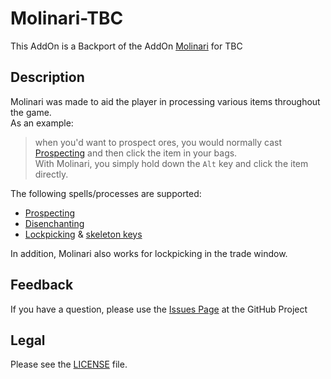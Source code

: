 # Molinari-TBC

This AddOn is a Backport of the AddOn [Molinari](https://github.com/p3lim-wow/Molinari) for TBC

## Description

Molinari was made to aid the player in processing various items throughout the game.  
As an example:  
> when you'd want to prospect ores, you would normally cast [Prospecting](http://wowhead.com/spell=31252) and then click the item in your bags.  
With Molinari, you simply hold down the `Alt` key and click the item directly.

The following spells/processes are supported:

- [Prospecting](http://wowhead.com/spell=31252)
- [Disenchanting](http://wowhead.com/spell=13262)
- [Lockpicking](http://wowhead.com/spell=1804) & [skeleton keys](http://wowhead.com/items?filter=na=key;cr=86;crs=2)

In addition, Molinari also works for lockpicking in the trade window.

## Feedback

If you have a question, please use the [Issues Page](https://github.com/q3fuba/Molinari-TBC/issues) at the GitHub Project

## Legal

Please see the [LICENSE](https://github.com/q3fuba/Molinari-TBC/blob/master/LICENSE) file.
